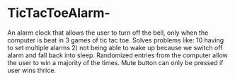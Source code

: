 # TicTacToeAlarm-
An alarm clock that allows the user to turn off the bell, only when the computer is beat in 3 games of tic tac toe.
Solves problems like: 10 having to set multiple alarms 2) not being able to wake up because we switch off alarm and fall back into sleep.
Randomized entries from the computer allow the user to win a majority of the times.
Mute button can only be pressed if user wins thrice.
